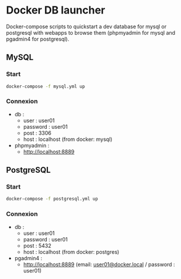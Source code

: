 
# Docker DB launcher

Docker-compose scripts to quickstart a dev database for mysql or postgresql with webapps to browse them (phpmyadmin for mysql and pgadmin4 for postgresql).

## MySQL
### Start
```sh
docker-compose -f mysql.yml up
```
### Connexion
- db : 
    - user : user01
    - password : user01
    - post : 3306
    - host : localhost (from docker: mysql)
- phpmyadmin : 
    - [http://localhost:8889](http://localhost:8889) 


## PostgreSQL
### Start
```sh
docker-compose -f postgresql.yml up
```
### Connexion
- db : 
    - user : user01
    - password : user01
    - post : 5432
    - host : localhost (from docker: postgres)
- pgadmin4 : 
    - [http://localhost:8889](http://localhost:8889) (email: user01@docker.local / password : user01)
